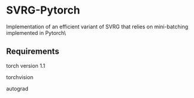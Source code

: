 # SVRG-Pytorch
Implementation of an efficient variant of SVRG that relies on mini-batching implemented in Pytorch\\

## Requirements
torch version 1.1

torchvision

autograd
